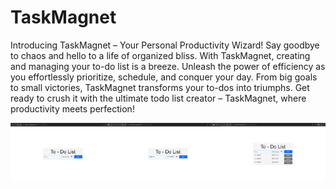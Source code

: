 # TaskMagnet

<p>Introducing TaskMagnet – Your Personal Productivity Wizard! Say goodbye to chaos and hello to a life of organized bliss. With TaskMagnet, creating and managing your to-do list is a breeze. Unleash the power of efficiency as you effortlessly prioritize, schedule, and conquer your day. From big goals to small victories, TaskMagnet transforms your to-dos into triumphs. Get ready to crush it with the ultimate todo list creator – TaskMagnet, where productivity meets perfection!</p>

<div>
<img src="https://github.com/Basith-Ahmed/To-Do-List-Creator/blob/main/screenshots/Screenshot%20(114).png">
<img src="https://github.com/Basith-Ahmed/To-Do-List-Creator/blob/main/screenshots/Screenshot%20(115).png">
<img src="https://github.com/Basith-Ahmed/To-Do-List-Creator/blob/main/screenshots/Screenshot%20(116).png">
</div>
<style>
  div {
      display: grid;
      grid-template-columns: 1fr 1fr 1fr;
  }
</style>
